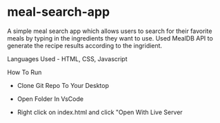 # meal-search-app
A simple meal search app which allows users to search for their favorite meals by typing in the ingredients they want to use. Used MealDB API to generate the recipe results according to the ingridient.

Languages Used - HTML, CSS, Javascript

How To Run 

- Clone Git Repo To Your Desktop

- Open Folder In VsCode

- Right click on index.html and click "Open With Live Server
